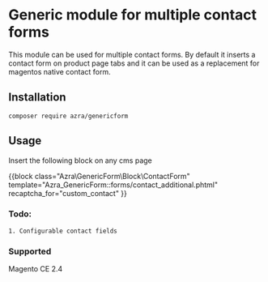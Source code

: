 # Generic module for multiple contact forms 

This module can be used for multiple contact forms. By default it inserts a contact form on product page tabs and it can be used as a replacement for magentos native contact form.

## Installation
```
composer require azra/genericform
```

## Usage 
Insert the following block on any cms page

{{block class="Azra\GenericForm\Block\ContactForm"  template="Azra_GenericForm::forms/contact_additional.phtml" recaptcha_for="custom_contact" }}

### Todo:
	1. Configurable contact fields

### Supported 
Magento CE 2.4